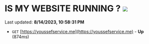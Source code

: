 # IS MY WEBSITE RUNNING ? [![](https://img.shields.io/static/v1?label=Sponsor&message=%E2%9D%A4&logo=GitHub&color=%23fe8e86)](https://github.com/sponsors/<username>)

Last updated: **8/14/2023, 10:58:31 PM**

- `GET` [https://youssefservice.me](https://youssefservice.me) - **Up** (874ms)
